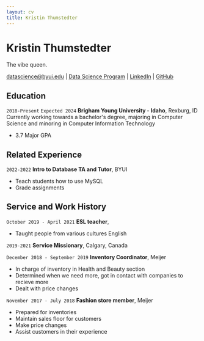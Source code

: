 ```yaml
---
layout: cv
title: Kristin Thumstedter
---
```

# Kristin Thumstedter
The vibe queen.

<div id="webaddress">
<a href="datascience@byui.edu">datascience@byui.edu</a>
| <a href="https://byuidatascience.github.io/development.html">Data Science Program</a>
| <a href="https://www.linkedin.com/groups/13537407/">LinkedIn</a>
| <a href="https://github.com/byuids-resumes">GitHub</a>
</div>

<!-- https://www.monique.tech/the-art-of-markdown -->

## Education

`2018-Present`
`Expected 2024`
__Brigham Young University - Idaho__, Rexburg, ID
Currently working towards a bachelor's degree, majoring in Computer Science and minoring in Computer Information Technology
- 3.7 Major GPA


## Related Experience


`2022-2022`
__Intro to Database TA and Tutor__, BYUI
- Teach students how to use MySQL 
- Grade assignments 


## Service and Work History


`October 2019 - April 2021`
__ESL teacher__, 

- Taught people from various cultures English 

`2019-2021`
__Service Missionary__, Calgary, Canada


`December 2018 - September 2019`
__Inventory Coordinator__, Meijer

- In charge of inventory in Health and Beauty section 
- Determined when we need more, got in contact with companies to recieve more
- Dealt with price changes


`November 2017 - July 2018`
__Fashion store member__, Meijer

- Prepared for inventories 
- Maintain sales floor for customers
- Make price changes
- Assist customers in their experience







<!-- ### Footer

Last updated: May 2013 -->


